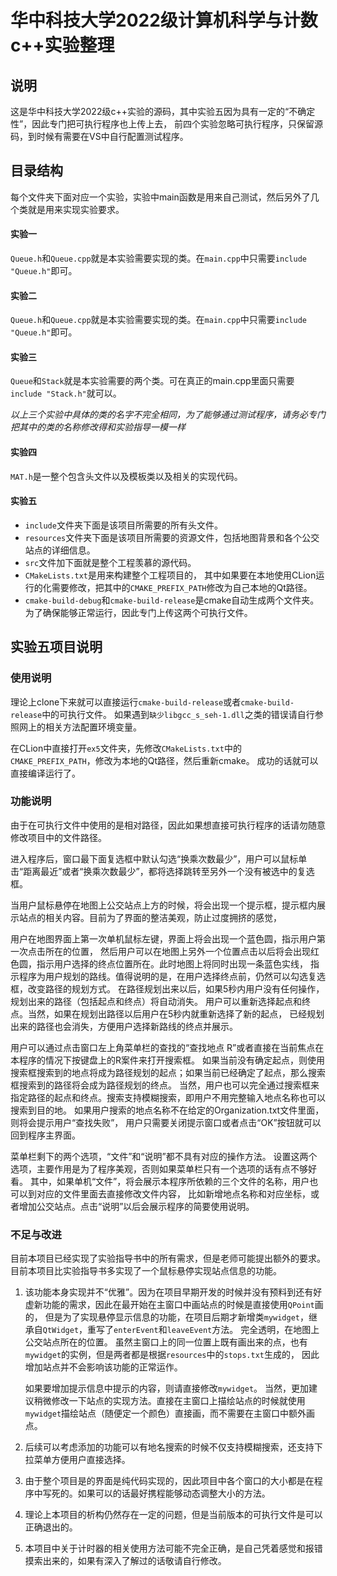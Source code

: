 # 华中科技大学2022级计算机科学与计数c++实验整理
## 说明
这是华中科技大学2022级c++实验的源码，其中实验五因为具有一定的“不确定性”，因此专门把可执行程序也上传上去，
前四个实验忽略可执行程序，只保留源码，到时候有需要在VS中自行配置测试程序。

## 目录结构
每个文件夹下面对应一个实验，实验中main函数是用来自己测试，然后另外了几个类就是用来实现实验要求。

#### 实验一
`Queue.h`和`Queue.cpp`就是本实验需要实现的类。在`main.cpp`中只需要`include "Queue.h"`即可。
#### 实验二
`Queue.h`和`Queue.cpp`就是本实验需要实现的类。在`main.cpp`中只需要`include "Queue.h"`即可。
#### 实验三
`Queue`和`Stack`就是本实验需要的两个类。可在真正的main.cpp里面只需要`include "Stack.h"`就可以。

*以上三个实验中具体的类的名字不完全相同，为了能够通过测试程序，请务必专门把其中的类的名称修改得和实验指导一模一样*

#### 实验四
`MAT.h`是一整个包含头文件以及模板类以及相关的实现代码。
#### 实验五
- `include`文件夹下面是该项目所需要的所有头文件。
- `resources`文件夹下面是该项目所需要的资源文件，包括地图背景和各个公交站点的详细信息。
- `src`文件加下面就是整个工程羡慕的源代码。
- `CMakeLists.txt`是用来构建整个工程项目的，
其中如果要在本地使用CLion运行的化需要修改，把其中的`CMAKE_PREFIX_PATH`修改为自己本地的Qt路径。
- `cmake-build-debug`和`cmake-build-release`是cmake自动生成两个文件夹。
为了确保能够正常运行，因此专门上传这两个可执行文件。

## 实验五项目说明
### 使用说明
理论上clone下来就可以直接运行`cmake-build-release`或者`cmake-build-release`中的可执行文件。
如果遇到`缺少libgcc_s_seh-1.dll`之类的错误请自行参照网上的相关方法配置环境变量。

在CLion中直接打开`ex5`文件夹，先修改`CMakeLists.txt`中的`CMAKE_PREFIX_PATH`，修改为本地的Qt路径，然后重新cmake。
成功的话就可以直接编译运行了。

### 功能说明
由于在可执行文件中使用的是相对路径，因此如果想直接可执行程序的话请勿随意修改项目中的文件路径。

进入程序后，窗口最下面复选框中默认勾选“换乘次数最少”，用户可以鼠标单击“距离最近”或者“换乘次数最少”，都将选择跳转至另外一个没有被选中的复选框。

当用户鼠标悬停在地图上公交站点上方的时候，将会出现一个提示框，提示框内展示站点的相关内容。目前为了界面的整洁美观，防止过度拥挤的感觉，

用户在地图界面上第一次单机鼠标左键，界面上将会出现一个蓝色圆，指示用户第一次点击所在的位置，
然后用户可以在地图上另外一个位置点击以后将会出现红色圆，指示用户选择的终点位置所在。此时地图上将同时出现一条蓝色实线，
指示程序为用户规划的路线。值得说明的是，在用户选择终点前，仍然可以勾选复选框，改变路径的规划方式。
在路径规划出来以后，如果5秒内用户没有任何操作，规划出来的路径（包括起点和终点）将自动消失。
用户可以重新选择起点和终点。当然，如果在规划出路径以后用户在5秒内就重新选择了新的起点，
已经规划出来的路径也会消失，方便用户选择新路线的终点并展示。

用户可以通过点击窗口左上角菜单栏的查找的“查找地点 R”或者直接在当前焦点在本程序的情况下按键盘上的R案件来打开搜索框。
如果当前没有确定起点，则使用搜索框搜索到的地点将成为路径规划的起点；如果当前已经确定了起点，那么搜索框搜索到的路径将会成为路径规划的终点。
当然，用户也可以完全通过搜索框来指定路径的起点和终点。搜索支持模糊搜索，即用户不用完整输入地点名称也可以搜索到目的地。
如果用户搜索的地点名称不在给定的Organization.txt文件里面，则将会提示用户“查找失败”，
用户只需要关闭提示窗口或者点击“OK”按钮就可以回到程序主界面。

菜单栏剩下的两个选项，“文件”和“说明”都不具有对应的操作方法。
设置这两个选项，主要作用是为了程序美观，否则如果菜单栏只有一个选项的话有点不够好看。
其中，如果单机“文件”，将会展示本程序所依赖的三个文件的名称，用户也可以到对应的文件里面去直接修改文件内容，
比如新增地点名称和对应坐标，或者增加公交站点。点击“说明”以后会展示程序的简要使用说明。

### 不足与改进
目前本项目已经实现了实验指导书中的所有需求，但是老师可能提出额外的要求。目前本项目比实验指导书多实现了一个鼠标悬停实现站点信息的功能。

1. 该功能本身实现并不“优雅”。因为在项目早期开发的时候并没有预料到还有好虚新功能的需求，因此在最开始在主窗口中画站点的时候是直接使用`QPoint`画的，
但是为了实现悬停显示信息的功能，在项目后期才新增类`mywidget`，继承自`QtWidget`，重写了`enterEvent`和`leaveEvent`方法。
完全透明，在地图上公交站点所在的位置。
虽然主窗口上的同一位置上既有画出来的点，也有`mywidget`的实例，但是两者都是根据`resources`中的`stops.txt`生成的，
因此增加站点并不会影响该功能的正常运作。

    如果要增加提示信息中提示的内容，则请直接修改`mywidget`。
    当然，更加建议稍微修改一下站点的实现方法。直接在主窗口上描绘站点的时候就使用`mywidget`描绘站点（随便定一个颜色）直接画，而不需要在主窗口中额外画点。

2. 后续可以考虑添加的功能可以有地名搜索的时候不仅支持模糊搜索，还支持下拉菜单方便用户直接选择。
3. 由于整个项目是的界面是纯代码实现的，因此项目中各个窗口的大小都是在程序中写死的。如果可以的话最好携程能够动态调整大小的方法。
4. 理论上本项目的析构仍然存在一定的问题，但是当前版本的可执行文件是可以正确退出的。
5. 本项目中关于计时器的相关使用方法可能不完全正确，是自己凭着感觉和报错摸索出来的，如果有深入了解过的话敬请自行修改。